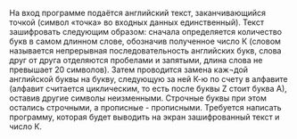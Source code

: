 На вход программе подаётся английский текст, заканчивающийся точкой (символ «точка» во входных данных единственный). Текст зашифровать следующим образом: сначала определяется количество букв в самом длинном слове, обозначив полученное число К (словом называется непрерывная последовательность английских букв, слова друг от друга отделяются пробелами и запятыми, длина слова не превышает 20 символов). Затем проводится замена каж¬дой английской буквы на букву, следующую за ней К-ю по счету в алфавите (алфавит считается циклическим, то есть после буквы Z стоит буква А), оставив другие символы неизменными. Строчные буквы при этом остались строчными, а прописные - прописными. Требуется написать программу, которая будет выводить на экран зашифрованный текст и число К.
